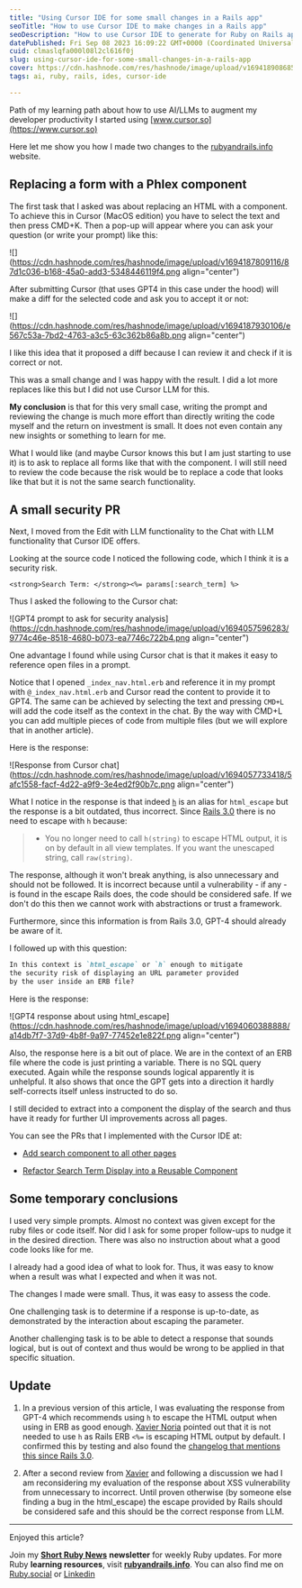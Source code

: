 ```yaml
---
title: "Using Cursor IDE for some small changes in a Rails app"
seoTitle: "How to use Cursor IDE to make changes in a Rails app"
seoDescription: "How to use Cursor IDE to generate for Ruby on Rails apps: examples of prompts, responses and improvements"
datePublished: Fri Sep 08 2023 16:09:22 GMT+0000 (Coordinated Universal Time)
cuid: clmaslqfa000l08l2cl616f0j
slug: using-cursor-ide-for-some-small-changes-in-a-rails-app
cover: https://cdn.hashnode.com/res/hashnode/image/upload/v1694189086850/959a2e87-c56b-495a-affa-85f7b75c42f6.png
tags: ai, ruby, rails, ides, cursor-ide

---
```


Path of my learning path about how to use AI/LLMs to augment my developer productivity I started using [www.cursor.so](https://www.cursor.so)

Here let me show you how I made two changes to the [rubyandrails.info](https://rubyandrails.info) website.

## Replacing a form with a Phlex component

The first task that I asked was about replacing an HTML with a component. To achieve this in Cursor (MacOS edition) you have to select the text and then press CMD+K. Then a pop-up will appear where you can ask your question (or write your prompt) like this:

![](https://cdn.hashnode.com/res/hashnode/image/upload/v1694187809116/87d1c036-b168-45a0-add3-5348446119f4.png align="center")

After submitting Cursor (that uses GPT4 in this case under the hood) will make a diff for the selected code and ask you to accept it or not:

![](https://cdn.hashnode.com/res/hashnode/image/upload/v1694187930106/e567c53a-7bd2-4763-a3c5-63c362b86a8b.png align="center")

I like this idea that it proposed a diff because I can review it and check if it is correct or not.

This was a small change and I was happy with the result. I did a lot more replaces like this but I did not use Cursor LLM for this.

**My conclusion** is that for this very small case, writing the prompt and reviewing the change is much more effort than directly writing the code myself and the return on investment is small. It does not even contain any new insights or something to learn for me.

What I would like (and maybe Cursor knows this but I am just starting to use it) is to ask to replace all forms like that with the component. I will still need to review the code because the risk would be to replace a code that looks like that but it is not the same search functionality.

## A small security PR

Next, I moved from the Edit with LLM functionality to the Chat with LLM functionality that Cursor IDE offers.

Looking at the source code I noticed the following code, which I think it is a security risk.

```erb
<strong>Search Term: </strong><%= params[:search_term] %>
```

Thus I asked the following to the Cursor chat:

![GPT4 prompt to ask for security analysis](https://cdn.hashnode.com/res/hashnode/image/upload/v1694057596283/9774c46e-8518-4680-b073-ea7746c722b4.png align="center")

One advantage I found while using Cursor chat is that it makes it easy to reference open files in a prompt.

Notice that I opened `_index_nav.html.erb` and reference it in my prompt with `@_index_nav.html.erb` and Cursor read the content to provide it to GPT4. The same can be achieved by selecting the text and pressing `CMD+L` will add the code itself as the context in the chat. By the way with CMD+L you can add multiple pieces of code from multiple files (but we will explore that in another article).

Here is the response:

![Response from Cursor chat](https://cdn.hashnode.com/res/hashnode/image/upload/v1694057733418/5afc1558-facf-4d22-a9f9-3e4ed2f90b7c.png align="center")

What I notice in the response is that indeed [`h`](https://api.rubyonrails.org/classes/ERB/Util.html#method-c-h) is an alias for `html_escape` but the response is a bit outdated, thus incorrect. Since [Rails 3.0](https://guides.rubyonrails.org/3_0_release_notes.html#other-changes) there is no need to escape with `h` because:

> * You no longer need to call `h(string)` to escape HTML output, it is on by default in all view templates. If you want the unescaped string, call `raw(string)`.
>     

The response, although it won't break anything, is also unnecessary and should not be followed. It is incorrect because until a vulnerability - if any - is found in the escape Rails does, the code should be considered safe. If we don't do this then we cannot work with abstractions or trust a framework.

Furthermore, since this information is from Rails 3.0, GPT-4 should already be aware of it.

I followed up with this question:

```markdown
In this context is `html_escape` or `h` enough to mitigate 
the security risk of displaying an URL parameter provided 
by the user inside an ERB file?
```

Here is the response:

![GPT4 response about using html_escape](https://cdn.hashnode.com/res/hashnode/image/upload/v1694060388888/a14db7f7-37d9-4b8f-9a97-77452e1e822f.png align="center")

Also, the response here is a bit out of place. We are in the context of an ERB file where the code is just printing a variable. There is no SQL query executed. Again while the response sounds logical apparently it is unhelpful. It also shows that once the GPT gets into a direction it hardly self-corrects itself unless instructed to do so.

I still decided to extract into a component the display of the search and thus have it ready for further UI improvements across all pages.

You can see the PRs that I implemented with the Cursor IDE at:

* [Add search component to all other pages](https://github.com/ShortRuby/rubyandrails.info/pull/105)
    
* [Refactor Search Term Display into a Reusable Component](https://github.com/ShortRuby/rubyandrails.info/pull/107/files)
    

## Some temporary conclusions

I used very simple prompts. Almost no context was given except for the ruby files or code itself. Nor did I ask for some proper follow-ups to nudge it in the desired direction. There was also no instruction about what a good code looks like for me.

I already had a good idea of what to look for. Thus, it was easy to know when a result was what I expected and when it was not.

The changes I made were small. Thus, it was easy to assess the code.

One challenging task is to determine if a response is up-to-date, as demonstrated by the interaction about escaping the parameter.

Another challenging task is to be able to detect a response that sounds logical, but is out of context and thus would be wrong to be applied in that specific situation.

## Update

1. In a previous version of this article, I was evaluating the response from GPT-4 which recommends using `h` to escape the HTML output when using in ERB as good enough. [Xavier Noria](https://hashref.com) pointed out that it is not needed to use `h` as Rails ERB `<%=` is escaping HTML output by default. I confirmed this by testing and also found the [changelog that mentions this since Rails 3.0](https://guides.rubyonrails.org/3_0_release_notes.html#other-changes).
    
2. After a second review from [Xavier](https://hashref.com) and following a discussion we had I am reconsidering my evaluation of the response about XSS vulnerability from unnecessary to incorrect. Until proven otherwise (by someone else finding a bug in the html\_escape) the escape provided by Rails should be considered safe and this should be the correct response from LLM.
    

---

Enjoyed this article?

Join my [**Short Ruby News**](https://shortruby.com/) **newsletter** for weekly Ruby updates. For more Ruby **learning resources**, visit [**rubyandrails.info**](http://rubyandrails.info). You can also find me on [Ruby.social](https://ruby.social/@lucian) or [Linkedin](https://linkedin.com/in/lucianghinda)